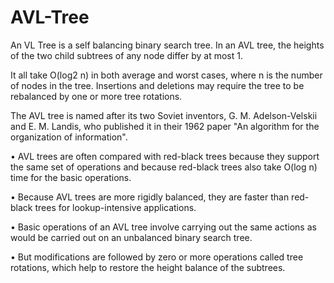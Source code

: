 AVL-Tree
========

An VL Tree is a self balancing binary search tree. In an AVL tree, the heights of the two child subtrees of any node differ by at most 1.

It all take O(log2 n) in both average and worst cases, where n is the number of nodes in the tree. Insertions and deletions may require the tree to be rebalanced by one or more tree rotations. 

The AVL tree is named after its two Soviet inventors, G. M. Adelson-Velskii and E. M. Landis, who published it in their 1962 paper "An algorithm for the organization of information". 

• AVL trees are often compared with red-black trees because they support the same set of operations and because red-black trees also take O(log n) time for the basic operations. 

• Because AVL trees are more rigidly balanced, they are faster than red-black trees for lookup-intensive applications.

• Basic operations of an AVL tree involve carrying out the same actions as would be carried out on an unbalanced binary search tree. 

• But modifications are followed by zero or more operations called tree rotations, which help to restore the height balance of the subtrees.
